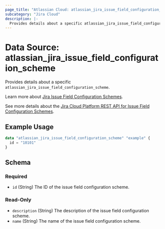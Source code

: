 ```yaml
---
page_title: "Atlassian Cloud: atlassian_jira_issue_field_configuration_scheme"
subcategory: "Jira Cloud"
description: |-
  Provides details about a specific atlassian_jira_issue_field_configuration_scheme.
---
```


# Data Source: atlassian_jira_issue_field_configuration_scheme

Provides details about a specific `atlassian_jira_issue_field_configuration_scheme`.

Learn more about [Jira Issue Field Configuration Schemes](https://support.atlassian.com/jira-cloud-administration/docs/what-are-issue-field-configuration-schemes/).

See more details about the [Jira Cloud Platform REST API for Issue Field Configuration Schemes](https://developer.atlassian.com/cloud/jira/platform/rest/v3/api-group-issue-field-configurations/#api-rest-api-3-fieldconfigurationscheme-post).

## Example Usage

```terraform
data "atlassian_jira_issue_field_configuration_scheme" "example" {
  id = "10101"
}
```

<!-- schema generated by tfplugindocs -->
## Schema

### Required

- `id` (String) The ID of the issue field configuration scheme.

### Read-Only

- `description` (String) The description of the issue field configuration scheme.
- `name` (String) The name of the issue field configuration scheme.

